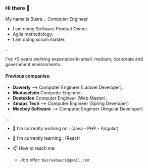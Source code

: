 ### Hi there 👋

My name is Busra .. Computer Engineer
- I am doing Software Product Owner.
- Agile methodology.
- I am doing scrum master.

..

I've +5 years working experience in small, medium, corporate and government environments.

#### Previous companies:
- **Dawerly** --> Computer Engineer  (Laravel Developer).
- **Modaselvim**  Computer Engineer.
- **Desteklen**  Computer Engineer  (Web Master).
- **4maps Tech** --> Computer Engineer (Spring Developer)
- **Mecbey Software** --> Computer Engineer (Angular Developer)


...


- 🔭 I’m currently working on : (Java - PHP - Angular)

- 🌱 I’m currently learning : (React)

- 📫 How to reach me:
  - Job offer: `busraabasci@gmail.com` .

<!--
**busrasoft/busra** is a ✨ _special_ ✨ repository because its `README.md` (this file) appears on your GitHub profile.

-->
